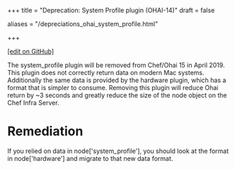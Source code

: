 +++
title = "Deprecation: System Profile plugin (OHAI-14)"
draft = false

aliases = "/depreciations_ohai_system_profile.html"


  
    
    
    
    
+++    

[\[edit on GitHub\]](https://github.com/chef/chef-web-docs/blob/master/content/deprecations_ohai_system_profile.md)

<meta name="robots" content="noindex">

The system_profile plugin will be removed from Chef/Ohai 15 in April
2019. This plugin does not correctly return data on modern Mac systems.
Additionally the same data is provided by the hardware plugin, which has
a format that is simpler to consume. Removing this plugin will reduce
Ohai return by \~3 seconds and greatly reduce the size of the node
object on the Chef Infra Server.

Remediation
===========

If you relied on data in node\['system_profile'\], you should look at
the format in node\['hardware'\] and migrate to that new data format.
